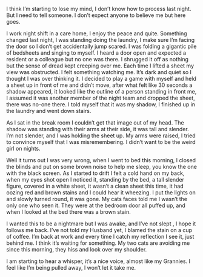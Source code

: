 
I think I’m starting to lose my mind, I don’t know how to process last night. But I need to tell someone. I don’t expect anyone to believe me but here goes. 

I work night shift in a care home, I enjoy the peace and quite. Something changed last night,  I was standing doing the laundry, I make sure I’m facing the door so I don’t get accidentally jump scared. I was folding a gigantic pile of bedsheets and singing to myself. I heard a door open and expected a resident or a colleague but no one was there. I shrugged it off as nothing but the sense of dread kept creeping over me. Each time I lifted a sheet my view was obstructed. I felt something watching me. It’s dark and quiet so I thought I was over thinking it.  I decided to play a game with myself and held a sheet up in front of me and didn’t move, after what felt like 30 seconds a shadow appeared, it looked like the outline of a person standing in front me, I assumed it was another member of the night team and dropped the sheet, there was no-one there. I told myself that it was my shadow, I finished up in the laundry and went down stairs. 

As I sat in the break room I couldn’t get that image out of my head. The shadow was standing with their arms at their side, it was tall and slender. I’m not slender, and I was holding the sheet up. My arms were raised, I tried to convince myself that I was misremembering. I didn’t want to be the weird girl on nights.

Well it turns out I was very wrong, when I went to bed this morning, I closed the blinds and put on some brown noise to help me sleep, you know the one with the black screen. As I started to drift I felt a cold hand on my back, when my eyes shot open I noticed it, standing by the bed, a tall slender figure, covered in a white sheet, it wasn’t a clean sheet this time, it had oozing red and brown stains and I could hear it wheezing. I put the lights on and slowly turned round, it was gone. My cats faces told me I wasn’t the only one who seen it. They were at the bedroom door all puffed up, and when I looked at the bed there was a brown stain. 

I wanted this to be a nightmare but I was awake, and I’ve not slept , I hope it follows me back. I’ve not told my Husband yet, I blamed the stain on a cup of coffee. I’m back at work and every time I catch my reflection I see it, just behind me. I think it’s waiting for something. My two cats are avoiding me since this morning, they hiss and look over my shoulder. 

I am starting to hear a whisper, it’s a nice voice, almost like my Grannies.  I feel like I’m being pulled away, I won’t let it take me.